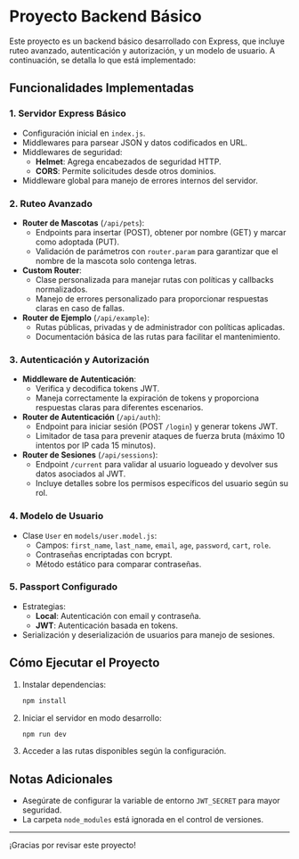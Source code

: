 # Proyecto Backend Básico

Este proyecto es un backend básico desarrollado con Express, que incluye ruteo avanzado, autenticación y autorización, y un modelo de usuario. A continuación, se detalla lo que está implementado:

## Funcionalidades Implementadas

### 1. Servidor Express Básico
- Configuración inicial en `index.js`.
- Middlewares para parsear JSON y datos codificados en URL.
- Middlewares de seguridad:
  - **Helmet**: Agrega encabezados de seguridad HTTP.
  - **CORS**: Permite solicitudes desde otros dominios.
- Middleware global para manejo de errores internos del servidor.

### 2. Ruteo Avanzado
- **Router de Mascotas** (`/api/pets`):
  - Endpoints para insertar (POST), obtener por nombre (GET) y marcar como adoptada (PUT).
  - Validación de parámetros con `router.param` para garantizar que el nombre de la mascota solo contenga letras.
- **Custom Router**:
  - Clase personalizada para manejar rutas con políticas y callbacks normalizados.
  - Manejo de errores personalizado para proporcionar respuestas claras en caso de fallas.
- **Router de Ejemplo** (`/api/example`):
  - Rutas públicas, privadas y de administrador con políticas aplicadas.
  - Documentación básica de las rutas para facilitar el mantenimiento.

### 3. Autenticación y Autorización
- **Middleware de Autenticación**:
  - Verifica y decodifica tokens JWT.
  - Maneja correctamente la expiración de tokens y proporciona respuestas claras para diferentes escenarios.
- **Router de Autenticación** (`/api/auth`):
  - Endpoint para iniciar sesión (POST `/login`) y generar tokens JWT.
  - Limitador de tasa para prevenir ataques de fuerza bruta (máximo 10 intentos por IP cada 15 minutos).
- **Router de Sesiones** (`/api/sessions`):
  - Endpoint `/current` para validar al usuario logueado y devolver sus datos asociados al JWT.
  - Incluye detalles sobre los permisos específicos del usuario según su rol.

### 4. Modelo de Usuario
- Clase `User` en `models/user.model.js`:
  - Campos: `first_name`, `last_name`, `email`, `age`, `password`, `cart`, `role`.
  - Contraseñas encriptadas con bcrypt.
  - Método estático para comparar contraseñas.

### 5. Passport Configurado
- Estrategias:
  - **Local**: Autenticación con email y contraseña.
  - **JWT**: Autenticación basada en tokens.
- Serialización y deserialización de usuarios para manejo de sesiones.

## Cómo Ejecutar el Proyecto

1. Instalar dependencias:
   ```bash
   npm install
   ```
2. Iniciar el servidor en modo desarrollo:
   ```bash
   npm run dev
   ```
3. Acceder a las rutas disponibles según la configuración.

## Notas Adicionales
- Asegúrate de configurar la variable de entorno `JWT_SECRET` para mayor seguridad.
- La carpeta `node_modules` está ignorada en el control de versiones.

---

¡Gracias por revisar este proyecto!